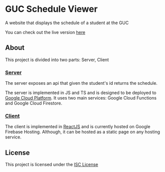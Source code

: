 # GUC Schedule Viewer

A website that displays the schedule of a student at the GUC

You can check out the live version [here](https://gucschedule.web.app)

## About

This project is divided into two parts: Server, Client

### [Server](server/README.md) 

The server exposes an api that given the student's id returns the schedule.

The server is implemented in JS and TS and is designed to be deployed to [Google Cloud Platform](https://cloud.google.com/). It uses two main services: Google Cloud Functions and Google Cloud Firestore. 

### [Client](client/README.md)

The client is implemented in [ReactJS](https://reactjs.org/) and is currently hosted on Google Firebase Hosting. Although, it can be hosted as a static page on any hosting service.

## License

This project is licensed under the [ISC License](https://opensource.org/licenses/ISC)
